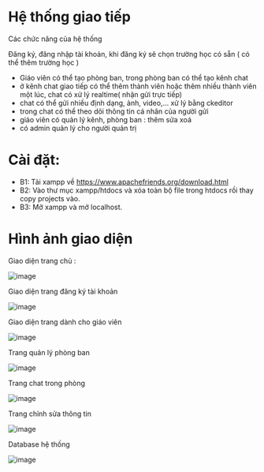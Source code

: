 # Hệ thống giao tiếp
Các chức năng của hệ thống

Đăng ký, đăng nhập tài khoản, khi đăng ký sẽ chọn trường học có sẵn ( có thể thêm trường học )
- Giáo viên có thể tạo phòng ban, trong phòng ban có thể tạo kênh chat
- ở kênh chat giao tiếp có thể thêm thành viên hoặc thêm nhiều thành viên một lúc, chat có xử lý realtime( nhận gửi trực tiếp)
- chat có thể gửi nhiều định dạng, ảnh, video,... xử lý bằng ckeditor
- trong chat có thể theo dõi thông tin cá nhân của người gửi
- giáo viên có quản lý kênh, phòng ban : thêm sửa xoá
- có admin quản lý cho người quản trị

# Cài đặt: 
- B1: Tải xampp về https://www.apachefriends.org/download.html
- B2: Vào thư mục xampp/htdocs và xóa toàn bộ file trong htdocs rồi thay copy projects vào.
- B3: Mở xampp và mở localhost.
# Hình ảnh giao diện
Giao diện trang chủ : 

![image](https://github.com/user-attachments/assets/9457f448-84d4-432f-92ee-279778e583c4)


Giao diện trang đăng ký tài khoản

![image](https://github.com/user-attachments/assets/59c2c312-107b-4a69-b1fd-283f589affc2)


Giao diện trang dành cho giáo viên

![image](https://github.com/user-attachments/assets/9dcb4b9b-014b-465f-a1a5-3667dbaf9ad0)



Trang quản lý phòng ban

![image](https://github.com/user-attachments/assets/009a3a53-90b9-4907-bc04-cbc4a306609f)


Trang chat trong phòng

![image](https://github.com/user-attachments/assets/c3c66516-1242-4331-a964-ad832979fa87)


Trang chỉnh sửa thông tin

![image](https://github.com/user-attachments/assets/61aa2d37-66dc-47e1-9d67-17856a3db2de)


Database hệ thống

![image](https://github.com/user-attachments/assets/84de1586-5e4a-4aed-bac9-8f4d7e1b6e69)







